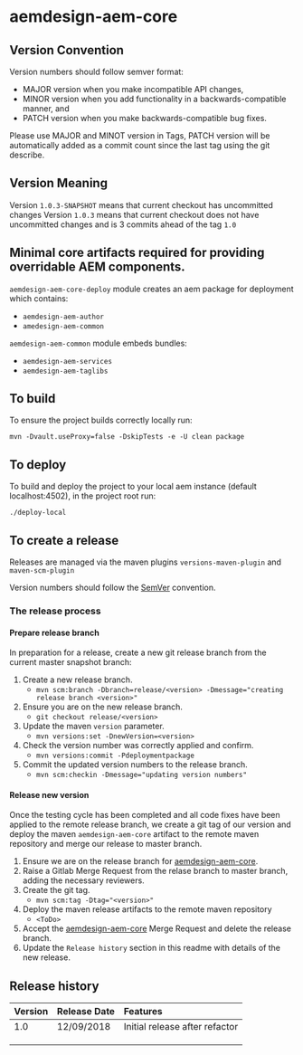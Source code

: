 # aemdesign-aem-core

## Version Convention
Version numbers should follow semver format:

 * MAJOR version when you make incompatible API changes,
 * MINOR version when you add functionality in a backwards-compatible manner, and
 * PATCH version when you make backwards-compatible bug fixes.

Please use MAJOR and MINOT version in Tags, PATCH version will be automatically added as a commit count since the last tag using the git describe.

## Version Meaning
Version `1.0.3-SNAPSHOT` means that current checkout has uncommitted changes
Version `1.0.3` means that current checkout does not have uncommitted changes and is 3 commits ahead of the tag `1.0`

## Minimal core artifacts required for providing overridable AEM components.
 
`aemdesign-aem-core-deploy` module creates an aem package for deployment which contains:
 * `aemdesign-aem-author`
 * `amedesign-aem-common`
 
`aemdesign-aem-common` module embeds bundles:
 * `aemdesign-aem-services` 
 * `aemdesign-aem-taglibs` 
 
## To build
To ensure the project builds correctly locally run:

`mvn -Dvault.useProxy=false -DskipTests -e -U clean package`

## To deploy
To build and deploy the project to your local aem instance (default localhost:4502), in the project root run:

`./deploy-local`


## To create a release
Releases are managed via the maven plugins `versions-maven-plugin` and `maven-scm-plugin`

Version numbers should follow the [SemVer](https://semver.org/) convention.

### The release process
#### Prepare release branch
In preparation for a release, create a new git release branch from the current master snapshot branch:
 1. Create a new release branch.
    * `mvn scm:branch -Dbranch=release/<version> -Dmessage="creating release branch <version>"`
 2. Ensure you are on the new release branch.
    * `git checkout release/<version>`
 3. Update the maven `version` parameter.
    * `mvn versions:set -DnewVersion=<version>`
 4. Check the version number was correctly applied and confirm.
    * `mvn versions:commit -Pdeploymentpackage`
 5. Commit the updated version numbers to the release branch.
    * `mvn scm:checkin -Dmessage="updating version numbers"`

#### Release new version
Once the testing cycle has been completed and all code fixes have been applied to the remote release branch, we create a git tag of our version and deploy the maven `aemdesign-aem-core` artifact to the remote maven repository and merge our release to master branch.
 1. Ensure we are on the release branch for [aemdesign-aem-core](https://gitlab.com/aem.design/aemdesign-aem-core).
 2. Raise a Gitlab Merge Request from the relase branch to master branch, adding the necessary reviewers.
 3. Create the git tag.
    * `mvn scm:tag -Dtag="<version>"`
 4. Deploy the maven release artifacts to the remote maven repository
    * `<ToDo>`
 5. Accept the [aemdesign-aem-core](https://gitlab.com/aem.design/aemdesign-aem-core) Merge Request and delete the release branch.
 6. Update the `Release history` section in this readme with details of the new release.
  
 
## Release history
| Version    | Release Date   | Features                                   |
| :--------- | :------------- | :----------------------------------------- |
| 1.0        | 12/09/2018     | Initial release after refactor             |
|            |                |                                            |
|            |                |                                            |
|            |                |                                            |
